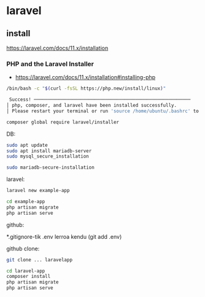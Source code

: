 # laravel

## install

https://laravel.com/docs/11.x/installation

### PHP and the Laravel Installer

- https://laravel.com/docs/11.x/installation#installing-php

```bash
/bin/bash -c "$(curl -fsSL https://php.new/install/linux)"
```
```bash
 Success! ─────────────────────────────────────────────────────────
│ php, composer, and laravel have been installed successfully.
│ Please restart your terminal or run 'source /home/ubuntu/.bashrc' to update your PATH.
```
```bash
composer global require laravel/installer
```

DB:
```bash
sudo apt update
sudo apt install mariadb-server
sudo mysql_secure_installation
```
```bash
sudo mariadb-secure-installation
```

laravel:
```bash
laravel new example-app

cd example-app
php artisan migrate
php artisan serve
```

github:

*.gitignore-tik .env lerroa kendu (git add .env)

github clone:

```bash
git clone ... laravelapp

cd laravel-app
composer install
php artisan migrate
php artisan serve
```
